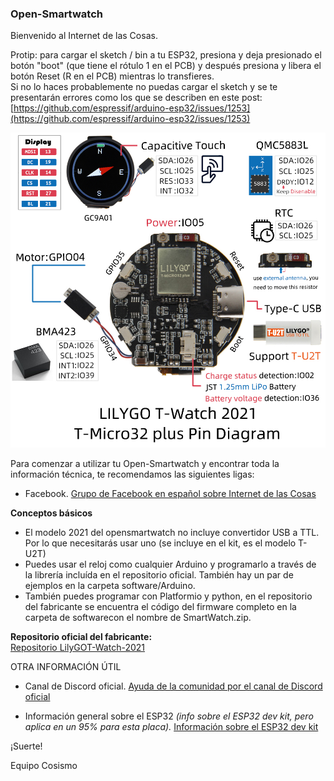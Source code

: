 ### Open-Smartwatch

Bienvenido al Internet de las Cosas.

Protip: para cargar el sketch / bin a tu ESP32, presiona y deja presionado el botón "boot" (que tiene el rótulo 1 en el PCB) y después presiona y libera el botón Reset (R en el PCB) mientras lo transfieres.  
Si no lo haces probablemente no puedas cargar el sketch y se te presentarán errores como los que se describen en este post:  
[https://github.com/espressif/arduino-esp32/issues/1253](https://github.com/espressif/arduino-esp32/issues/1253)  
 
![Open-Smartwatch Pinout](https://raw.githubusercontent.com/cosismo/open-smartwatch/master/1.jpg)


Para comenzar a utilizar tu Open-Smartwatch y encontrar toda la información técnica, te recomendamos las siguientes ligas:

* Facebook.
[Grupo de Facebook en español sobre Internet de las Cosas](https://www.facebook.com/groups/724628401049648/)

**Conceptos básicos**  
* El modelo 2021 del opensmartwatch no incluye convertidor USB a TTL. Por lo que necesitarás usar uno (se incluye en el kit, es el modelo T-U2T)
* Puedes usar el reloj como cualquier Arduino y programarlo a través de la librería incluída en el repositorio oficial. También hay un par de ejemplos en la carpeta software/Arduino.
* También puedes programar con Platformio y python, en el repositorio del fabricante se encuentra el código del firmware completo en la carpeta de softwarecon el nombre de SmartWatch.zip.

**Repositorio oficial del fabricante:**  
[Repositorio LilyGOT-Watch-2021](https://github.com/Xinyuan-LilyGO/T-Watch-2021)

OTRA INFORMACIÓN ÚTIL

* Canal de Discord oficial.
[Ayuda de la comunidad por el canal de Discord oficial](https://discord.gg/9DK5JY6)


* Información general sobre el ESP32 _(info sobre el ESP32 dev kit, pero aplica en un 95% para esta placa)._
[Información sobre el ESP32 dev kit](https://cosismo.github.io/esp32-devkit/)


¡Suerte!

  Equipo Cosismo
